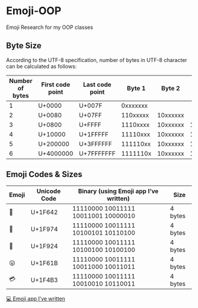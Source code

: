 # Emoji-OOP
Emoji Research for my OOP classes

## Byte Size

According to the UTF-8 specification, number of bytes in UTF-8 character can be calculated as follows:

|Number of bytes|First code point|Last code point|Byte 1|Byte 2|Byte 3|Byte 4|Byte 5|Byte 6|
|--- |--- |--- |--- |--- |--- |--- |--- |--- |
|1|U+0000|U+007F|0xxxxxxx||||||
|2|U+0080|U+07FF|110xxxxx|10xxxxxx|||||
|3|U+0800|U+FFFF|1110xxxx|10xxxxxx|10xxxxxx||||
|4|U+10000|U+1FFFFF|11110xxx|10xxxxxx|10xxxxxx|10xxxxxx|||
|5|U+200000|U+3FFFFFF|111110xx|10xxxxxx|10xxxxxx|10xxxxxx|10xxxxxx||
|6|U+4000000|U+7FFFFFFF|1111110x|10xxxxxx|10xxxxxx|10xxxxxx|10xxxxxx|10xxxxxx|


## Emoji Codes & Sizes

| Emoji | Unicode Code | Binary (using Emoji app I’ve written) | Size |
| ----- | ------------ | ------ | ---- |
| 🙂    | U+1F642      | 11110000 10011111 10011001 10000010 | 4 bytes |
| 🥴    | U+1F974      | 11110000 10011111 10100101 10110100 | 4 bytes |
| 🤤    | U+1F924      | 11110000 10011111 10100100 10100100 | 4 bytes |
| 😛    | U+1F61B      | 11110000 10011111 10011000 10011011 | 4 bytes |
| 💳    | U+1F4B3      | 11110000 10011111 10010010 10110011 | 4 bytes |

[💻 Emoji app I’ve written]()
